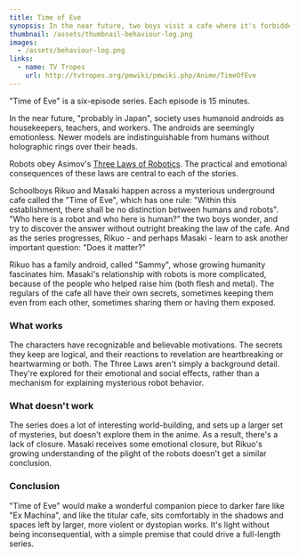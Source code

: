 ```yaml
---
title: Time of Eve
synopsis: In the near future, two boys visit a cafe where it's forbidden to discriminate between humans and androids.
thumbnail: /assets/thumbnail-behaviour-log.png
images:
  - /assets/behaviour-log.png
links:
  - name: TV Tropes
    url: http://tvtropes.org/pmwiki/pmwiki.php/Anime/TimeOfEve
---
```


"Time of Eve" is a six-episode series. Each episode is 15 minutes.

In the near future, "probably in Japan", society uses humanoid androids
as housekeepers, teachers, and workers. The androids are seemingly
emotionless. Newer models are indistinguishable from humans without
holographic rings over their heads.

Robots obey Asimov's [Three Laws of Robotics].
The practical and emotional consequences of these laws are central
to each of the stories.

Schoolboys Rikuo and Masaki happen across a mysterious underground
cafe called the "Time of Eve", which has one rule:
"Within this establishment,
there shall be no distinction between humans and robots".
"Who here is a robot and who here is human?" the two boys wonder,
and try to discover the answer without outright breaking the law of the cafe.
And as the series progresses, Rikuo - and perhaps Masaki - learn
to ask another important question:
"Does it matter?"

Rikuo has a family android, called "Sammy", whose growing
humanity fascinates him. Masaki's relationship with robots is more
complicated, because of the people who helped raise him
(both flesh and metal). The regulars of the cafe all have
their own secrets, sometimes keeping them even from each other,
sometimes sharing them or having them exposed.

### What works

The characters have recognizable and believable motivations.
The secrets they keep are logical, and their reactions
to revelation are heartbreaking or heartwarming or both.
The Three Laws aren't simply a background detail. They're explored
for their emotional and social effects, rather than a mechanism
for explaining mysterious robot behavior.

### What doesn't work

The series does a lot of interesting world-building, and sets up
a larger set of mysteries, but doesn't explore them in the anime.
As a result, there's a lack of closure. Masaki receives some
emotional closure, but Rikuo's growing understanding of the plight
of the robots doesn't get a similar conclusion.

### Conclusion

"Time of Eve" would make a wonderful companion piece to darker fare
like "Ex Machina", and like the titular cafe, sits comfortably in
the shadows and spaces left by larger, more violent or dystopian
works. It's light without being inconsequential, with a simple
premise that could drive a full-length series.

[Three Laws of Robotics]: https://en.wikipedia.org/wiki/Three_Laws_of_Robotics
